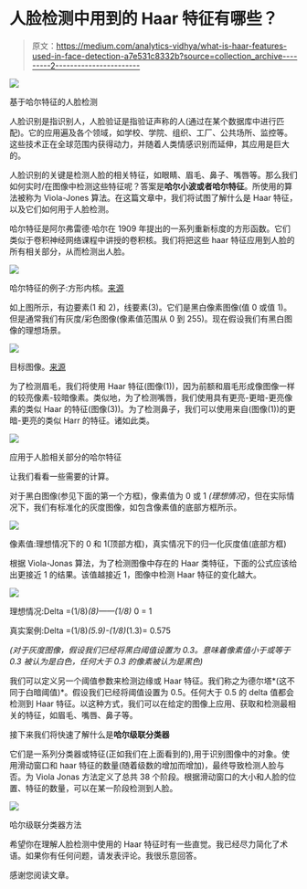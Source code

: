 # 人脸检测中用到的 Haar 特征有哪些？

> 原文：<https://medium.com/analytics-vidhya/what-is-haar-features-used-in-face-detection-a7e531c8332b?source=collection_archive---------2----------------------->

![](img/1fc28e735433ab52a7247a9239307aa9.png)

基于哈尔特征的人脸检测

人脸识别是指识别人，人脸验证是指验证声称的人(通过在某个数据库中进行匹配)。它的应用遍及各个领域，如学校、学院、组织、工厂、公共场所、监控等。这些技术正在全球范围内获得动力，并随着人类情感识别而延伸，其应用是巨大的。

人脸识别的关键是检测人脸的相关特征，如眼睛、眉毛、鼻子、嘴唇等。那么我们如何实时/在图像中检测这些特征呢？答案是**哈尔小波或者哈尔特征**。所使用的算法被称为 Viola-Jones 算法。在这篇文章中，我们将试图了解什么是 Haar 特征，以及它们如何用于人脸检测。

哈尔特征是阿尔弗雷德·哈尔在 1909 年提出的一系列重新标度的方形函数。它们类似于卷积神经网络课程中讲授的卷积核。我们将把这些 haar 特征应用到人脸的所有相关部分，从而检测出人脸。

![](img/a881bce0cc5cffcb16e64906287bdcc6.png)

哈尔特征的例子:方形内核。[来源](https://upload.wikimedia.org/wikipedia/commons/thumb/3/31/VJ_featureTypes.svg/640px-VJ_featureTypes.svg.png)

如上图所示，有边要素(1 和 2)，线要素(3)。它们是黑白像素图像(值 0 或值 1)。但是通常我们有灰度/彩色图像(像素值范围从 0 到 255)。现在假设我们有黑白图像的理想场景。

![](img/e128d599efec5563a0b349002c70f1be.png)

目标图像。[来源](https://pixabay.com/photos/woman-portrait-face-girl-beauty-3834641/)

为了检测眉毛，我们将使用 Haar 特征(图像(1))，因为前额和眉毛形成像图像一样的较亮像素-较暗像素。类似地，为了检测嘴唇，我们使用具有更亮-更暗-更亮像素的类似 Haar 的特征(图像(3))。为了检测鼻子，我们可以使用来自(图像(1))的更暗-更亮的类似 Harr 的特征。诸如此类。

![](img/915e15a72eb5f99202f65874e30c13c5.png)

应用于人脸相关部分的哈尔特征

让我们看看一些需要的计算。

对于黑白图像(参见下面的第一个方框)，像素值为 0 或 1 *(理想情况)*，但在实际情况下，我们有标准化的灰度图像，如包含像素值的底部方框所示。

![](img/c81f5cdd4bbc18c63721adbbe3ba4ac6.png)

像素值:理想情况下的 0 和 1(顶部方框)，真实情况下的归一化灰度值(底部方框)

根据 Viola-Jonas 算法，为了检测图像中存在的 Haar 类特征，下面的公式应该给出更接近 1 的结果。该值越接近 1，图像中检测 Haar 特征的变化越大。

![](img/ab59ec0e2ad5e8acc94a8309f9f64c35.png)

理想情况:Delta =(1/8)*(8)——(1/8)* 0 = 1

真实案例:Delta =(1/8)*(5.9)-(1/8)*(1.3)= 0.575

*(对于灰度图像，假设我们已经将黑白阈值设置为 0.3。意味着像素值小于或等于 0.3 被认为是白色，任何大于 0.3 的像素被认为是黑色)*

我们可以定义另一个阈值参数来检测边缘或 Haar 特征。我们称之为德尔塔*(这不同于白暗阈值)*。假设我们已经将阈值设置为 0.5。任何大于 0.5 的 delta 值都会检测到 Haar 特征。以这种方式，我们可以在给定的图像上应用、获取和检测最相关的特征，如眉毛、嘴唇、鼻子等。

接下来我们将快速了解什么是**哈尔级联分类器**

它们是一系列分类器或特征(正如我们在上面看到的),用于识别图像中的对象。使用滑动窗口和 haar 特征的数量(随着级数的增加而增加)，最终导致检测人脸与否。为 Viola Jonas 方法定义了总共 38 个阶段。根据滑动窗口的大小和人脸的位置、特征的数量，可以在某一阶段检测到人脸。

![](img/7de5d5164594e4006c3fbe8ca9dfe273.png)

哈尔级联分类器方法

希望你在理解人脸检测中使用的 Haar 特征时有一些直觉。我已经尽力简化了术语。如果你有任何问题，请发表评论。我很乐意回答。

感谢您阅读文章。